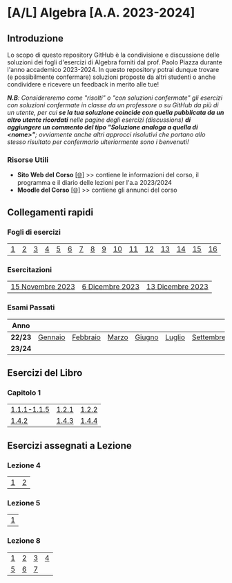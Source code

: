# [A/L] Algebra [A.A. 2023-2024]

## Introduzione

Lo scopo di questo repository GitHub è la condivisione e discussione delle soluzioni dei fogli d'esercizi di Algebra forniti dal prof. Paolo Piazza durante l'anno accademico 2023-2024. In questo repository potrai dunque trovare (e possibilmente confermare) soluzioni proposte da altri studenti o anche condividere e ricevere un feedback in merito alle tue!

_**N.B**: Considereremo come "risolti" o "con soluzioni confermate" gli esercizi con soluzioni confermate in classe da un professore o su GitHub da più di un utente, per cui **se la tua soluzione coincide con quella pubblicata da un altro utente ricordati** nelle pagine degli esercizi (discussions) **di aggiungere un commento del tipo "Soluzione analoga a quella di \<nome\>"**; ovviamente anche altri approcci risolutivi che portano allo stesso risultato per confermarlo ulteriormente sono i benvenuti!_

### Risorse Utili
- **Sito Web del Corso** [[🌐]](https://www1.mat.uniroma1.it/people/piazza/alg-info-23-24.htm) >> contiene le informazioni del corso, il programma e il diario delle lezioni per l'a.a 2023/2024
- **Moodle del Corso** [[🌐]](https://elearning.uniroma1.it/course/view.php?id=17234) >> contiene gli annunci del corso

## Collegamenti rapidi

### Fogli di esercizi
|    |    |    |    |    |    |    |    |    |    |    |    |    |    |    |    |
|----|----|----|----|----|----|----|----|----|----|----|----|----|----|----|----|
| [1](../../discussions?discussions_q=category%3A"01") | [2](../../discussions?discussions_q=category%3A"02") | [3](../../discussions?discussions_q=category%3A"03") | [4](../../discussions?discussions_q=category%3A"04") | [5](../../discussions?discussions_q=category%3A"05") | [6](../../discussions?discussions_q=category%3A"06") | [7](../../discussions?discussions_q=category%3A"07") | [8](../../discussions?discussions_q=category%3A"08") | [9](../../discussions?discussions_q=category%3A"09") | [10](../../discussions?discussions_q=category%3A"10") | [11](../../discussions?discussions_q=category%3A"11") | [12](../../discussions?discussions_q=category%3A"12") | [13](../../discussions?discussions_q=category%3A"13") | [14](../../discussions?discussions_q=category%3A"14") | [15](../../discussions?discussions_q=category%3A"15") | [16](../../discussions?discussions_q=category%3A"16") |

### Esercitazioni
|    |    |    |
|----|----|----|
| [15 Novembre 2023](../../discussions?discussions_q=category%3A"15+Novembre+2023")  | [6 Dicembre 2023](../../discussions?discussions_q=category%3A"6+Dicembre+2023")  | [13 Dicembre 2023](../../discussions?discussions_q=category%3A"13+Dicembre+2023")  |

### Esami Passati
| Anno |    |    | | | | | |
|----|----|----|----|----|----|----|----|
| **22/23** | [Gennaio](../../discussions?discussions_q=label%3A"27+gennaio+2023")| [Febbraio](../../discussions?discussions_q=label%3A"13+febbraio+2023") | [Marzo](../../discussions?discussions_q=label%3A"31-marzo+2023")|[Giugno](../../discussions?discussions_q=label%3A"16+giugno+2023") | [Luglio](../../discussions?discussions_q=label%3A"14+luglio+2023") | [Settembre](../../discussions?discussions_q=label%3A"6+settembre+2023") | [Ottobre](../../discussions?discussions_q=label%3A"ottobre+2023") |
| **23/24** | |    | | | | | |

## Esercizi del Libro
### Capitolo 1

|    |    |    | 
|----|----|----|
|[1.1.1-1.1.5](../../discussions/137) |[1.2.1](../../discussions/138) | [1.2.2](../../discussions/163) |
| [1.4.2](../../discussions/139) |[1.4.3](../../discussions/140) |[1.4.4](../../discussions/141) |

## Esercizi assegnati a Lezione
### Lezione 4
|    |    |   
|----|----|
| [1](../../discussions/165) | [2](../../discussions/173) | 
### Lezione 5
|    |   
|----|
| [1](../../discussions/164)| 
### Lezione 8
|    |    |    |    |    
|----|----|----|----|
| [1](../../discussions/172)  | [2](../../discussions/174)  | [3](../../discussions/176)  | [4](../../discussions/178)  |
| [5](../../discussions/179)  | [6](../../discussions/181)  | [7](../../discussions/183)  |  |
